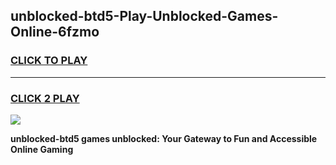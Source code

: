 
## unblocked-btd5-Play-Unblocked-Games-Online-6fzmo
<h3>
<a href="https://premium76.site?title=unblocked-btd5&ref=25A">CLICK TO PLAY</a></h3>
<hr>

<h3>
<a href="https://premium76.site?title=unblocked-btd5&ref=25A">CLICK 2 PLAY</a>
  
</h3>

<a href="https://premium76.site?title=unblocked-btd5&ref=25A"><img src="https://clearcache.store/games.png"></a>


**unblocked-btd5 games unblocked: Your Gateway to Fun and Accessible Online Gaming**
